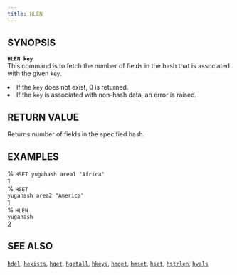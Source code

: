 ```yaml
---
title: HLEN
---
```


## SYNOPSIS
<code><b>HLEN key</b></code><br>
This command is to fetch the number of fields in the hash that is associated with the given <code>key</code>.
<li>If the <code>key</code> does not exist, 0 is returned.</li>
<li>If the <code>key</code> is associated with non-hash data, an error is raised.</li>

## RETURN VALUE
Returns number of fields in the specified hash.

## EXAMPLES
% <code>HSET yugahash area1 "Africa"</code><br>
1<br>
% <code>HSET yugahash area2 "America"</code><br>
1<br>
% <code>HLEN yugahash</code><br>
2<br>

## SEE ALSO
[`hdel`](/yql/redis/hdel/), [`hexists`](/yql/redis/hexists/), [`hget`](/yql/redis/hget/), [`hgetall`](/yql/redis/hgetall/), [`hkeys`](/yql/redis/hkeys/), [`hmget`](/yql/redis/hmget/), [`hmset`](/yql/redis/hmset/), [`hset`](/yql/redis/hset/), [`hstrlen`](/yql/redis/hstrlen/), [`hvals`](/yql/redis/hvals/)
